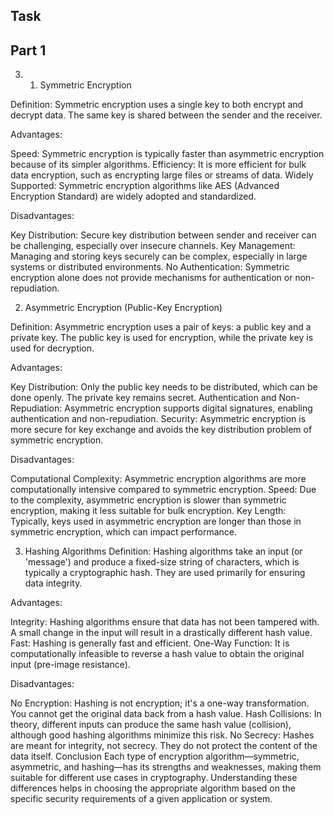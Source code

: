 ## Task
   ## Part 1 
3. 1. Symmetric Encryption

Definition: Symmetric encryption uses a single key to both encrypt and decrypt data. The same key is shared between the sender and the receiver.

Advantages:

Speed: Symmetric encryption is typically faster than asymmetric encryption because of its simpler algorithms.
Efficiency: It is more efficient for bulk data encryption, such as encrypting large files or streams of data.
Widely Supported: Symmetric encryption algorithms like AES (Advanced Encryption Standard) are widely adopted and standardized.

Disadvantages:

Key Distribution: Secure key distribution between sender and receiver can be challenging, especially over insecure channels.
Key Management: Managing and storing keys securely can be complex, especially in large systems or distributed environments.
No Authentication: Symmetric encryption alone does not provide mechanisms for authentication or non-repudiation.

2. Asymmetric Encryption (Public-Key Encryption)

Definition: Asymmetric encryption uses a pair of keys: a public key and a private key. The public key is used for encryption, while the private key is used for decryption.

Advantages:

Key Distribution: Only the public key needs to be distributed, which can be done openly. The private key remains secret.
Authentication and Non-Repudiation: Asymmetric encryption supports digital signatures, enabling authentication and non-repudiation.
Security: Asymmetric encryption is more secure for key exchange and avoids the key distribution problem of symmetric encryption.

Disadvantages:

Computational Complexity: Asymmetric encryption algorithms are more computationally intensive compared to symmetric encryption.
Speed: Due to the complexity, asymmetric encryption is slower than symmetric encryption, making it less suitable for bulk encryption.
Key Length: Typically, keys used in asymmetric encryption are longer than those in symmetric encryption, which can impact performance.

3. Hashing Algorithms
Definition: Hashing algorithms take an input (or 'message') and produce a fixed-size string of characters, which is typically a cryptographic hash. They are used primarily for ensuring data integrity.

Advantages:

Integrity: Hashing algorithms ensure that data has not been tampered with. A small change in the input will result in a drastically different hash value.
Fast: Hashing is generally fast and efficient.
One-Way Function: It is computationally infeasible to reverse a hash value to obtain the original input (pre-image resistance).

Disadvantages:

No Encryption: Hashing is not encryption; it's a one-way transformation. You cannot get the original data back from a hash value.
Hash Collisions: In theory, different inputs can produce the same hash value (collision), although good hashing algorithms minimize this risk.
No Secrecy: Hashes are meant for integrity, not secrecy. They do not protect the content of the data itself.
Conclusion
Each type of encryption algorithm—symmetric, asymmetric, and hashing—has its strengths and weaknesses, making them suitable for different use cases in cryptography. Understanding these differences helps in choosing the appropriate algorithm based on the specific security requirements of a given application or system.




